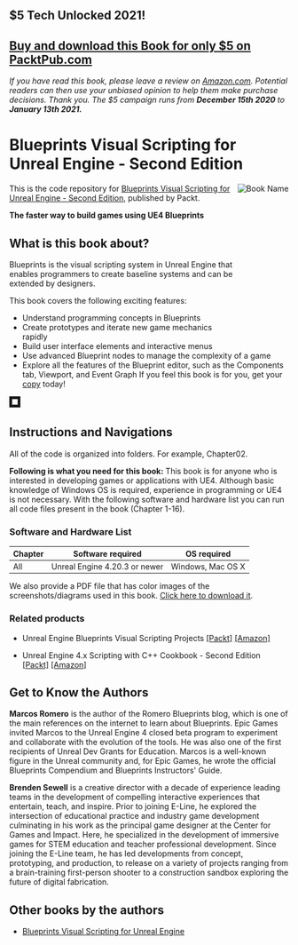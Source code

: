## $5 Tech Unlocked 2021!
[Buy and download this Book for only $5 on PacktPub.com](https://www.packtpub.com/product/blueprints-visual-scripting-for-unreal-engine-second-edition/9781789347067)
-----
*If you have read this book, please leave a review on [Amazon.com](https://www.amazon.com/gp/product/1789347068).     Potential readers can then use your unbiased opinion to help them make purchase decisions. Thank you. The $5 campaign         runs from __December 15th 2020__ to __January 13th 2021.__*

# Blueprints Visual Scripting for Unreal Engine - Second Edition

<a href="https://www.packtpub.com/game-development/blueprints-visual-scripting-for-unreal-engine-second-edition?utm_source=github&utm_medium=repository&utm_campaign=9781789347067"><img src="https://www.packtpub.com/media/catalog/product/cache/e4d64343b1bc593f1c5348fe05efa4a6/9/7/9781789347067-original.jpeg" alt="Book Name" height="256px" align="right"></a>

This is the code repository for [Blueprints Visual Scripting for Unreal Engine - Second Edition](https://www.packtpub.com/game-development/blueprints-visual-scripting-for-unreal-engine-second-edition?utm_source=github&utm_medium=repository&utm_campaign=9781789347067), published by Packt.

**The faster way to build games using UE4 Blueprints**

## What is this book about?
Blueprints is the visual scripting system in Unreal Engine that enables programmers to create baseline systems and can be extended by designers.

This book covers the following exciting features: 
* Understand programming concepts in Blueprints
* Create prototypes and iterate new game mechanics rapidly
* Build user interface elements and interactive menus
* Use advanced Blueprint nodes to manage the complexity of a game
* Explore all the features of the Blueprint editor, such as the Components tab, Viewport, and Event Graph
If you feel this book is for you, get your [copy](https://www.amazon.com/dp/1789347068) today!

<a href="https://www.packtpub.com/?utm_source=github&utm_medium=banner&utm_campaign=GitHubBanner"><img src="https://raw.githubusercontent.com/PacktPublishing/GitHub/master/GitHub.png" 
alt="https://www.packtpub.com/" border="5" /></a>


## Instructions and Navigations
All of the code is organized into folders. For example, Chapter02.

**Following is what you need for this book:**
This book is for anyone who is interested in developing games or applications with UE4. Although basic knowledge of Windows OS is required, experience in programming or UE4 is not necessary.
With the following software and hardware list you can run all code files present in the book (Chapter 1-16).

### Software and Hardware List

| Chapter  | Software required                   | OS required           |            
| -------- | ------------------------------------| ----------------------|
| All      | Unreal Engine 4.20.3 or newer       | Windows, Mac OS X     |



We also provide a PDF file that has color images of the screenshots/diagrams used in this book. [Click here to download it](https://static.packt-cdn.com/downloads/9781789347067_ColorImages.pdf).


### Related products
* Unreal Engine Blueprints Visual Scripting Projects [[Packt]](https://www.packtpub.com/game-development/unreal-engine-blueprints-visual-scripting-projects?utm_source=github&utm_medium=repository&utm_campaign=9781789532425) [[Amazon]](https://www.amazon.com/dp/1789532426)

* Unreal Engine 4.x Scripting with C++ Cookbook - Second Edition [[Packt]](https://www.packtpub.com/game-development/unreal-engine-4x-scripting-c-cookbook-second-edition?utm_source=github&utm_medium=repository&utm_campaign=9781789809503) [[Amazon]](https://www.amazon.com/dp/1789809509)

## Get to Know the Authors
**Marcos Romero** is the author of the Romero Blueprints blog, which is one of the main references on the internet to learn about Blueprints. Epic Games invited Marcos to the Unreal Engine 4 closed beta program to experiment and collaborate with the evolution of the tools. He was also one of the first recipients of Unreal Dev Grants for Education. Marcos is a well-known figure in the Unreal community and, for Epic Games, he wrote the official Blueprints Compendium and Blueprints Instructors' Guide.

**Brenden Sewell** is a creative director with a decade of experience leading teams in the development of compelling interactive experiences that entertain, teach, and inspire. Prior to joining E-Line, he explored the intersection of educational practice and industry game development culminating in his work as the principal game designer at the Center for Games and Impact. Here, he specialized in the development of immersive games for STEM education and teacher professional development. Since joining the E-Line team, he has led developments from concept, prototyping, and production, to release on a variety of projects ranging from a brain-training first-person shooter to a construction sandbox exploring the future of digital fabrication.


## Other books by the authors
* [Blueprints Visual Scripting for Unreal Engine](https://www.packtpub.com/game-development/blueprints-visual-scripting-unreal-engine?utm_source=github&utm_medium=repository&utm_campaign=9781785286018)


